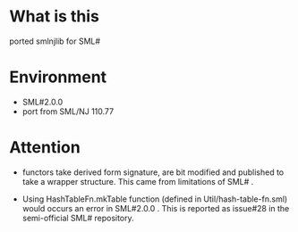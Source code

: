 
What is this
===============================

ported smlnjlib for SML#


Environment
===============================

- SML#2.0.0
- port from SML/NJ 110.77


Attention
===============================

* functors take derived form signature, are bit modified and published to take a wrapper structure.
  This came from limitations of SML# .

* Using HashTableFn.mkTable function (defined in Util/hash-table-fn.sml) would occurs an error in SML#2.0.0 .
  This is reported as issue#28 in the semi-official SML# repository.


